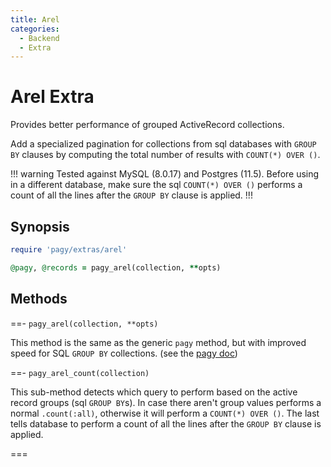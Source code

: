 ```yaml
---
title: Arel
categories:
  - Backend
  - Extra
---
```


# Arel Extra

Provides better performance of grouped ActiveRecord collections.

Add a specialized pagination for collections from sql databases with `GROUP BY` clauses by computing the total number of results
with `COUNT(*) OVER ()`.

!!! warning
Tested against MySQL (8.0.17) and Postgres (11.5).
Before using in a different database, make sure the sql `COUNT(*) OVER ()` performs a count of all the lines after the `GROUP BY`
clause is applied.
!!!

## Synopsis

```ruby pagy.rb (initializer)
require 'pagy/extras/arel'
```

```ruby Controller
@pagy, @records = pagy_arel(collection, **opts)
```

## Methods

==- `pagy_arel(collection, **opts)`

This method is the same as the generic `pagy` method, but with improved speed for SQL `GROUP BY` collections. (see
the [pagy doc](/docs/api/backend.md#pagy-collection-opts-nil))

==- `pagy_arel_count(collection)`

This sub-method detects which query to perform based on the active record groups (sql `GROUP BY`s). In case there aren't 
group values performs a normal `.count(:all)`, otherwise it will perform a `COUNT(*) OVER ()`. The last tells database to 
perform a count of all the lines after the `GROUP BY` clause is applied.

===
